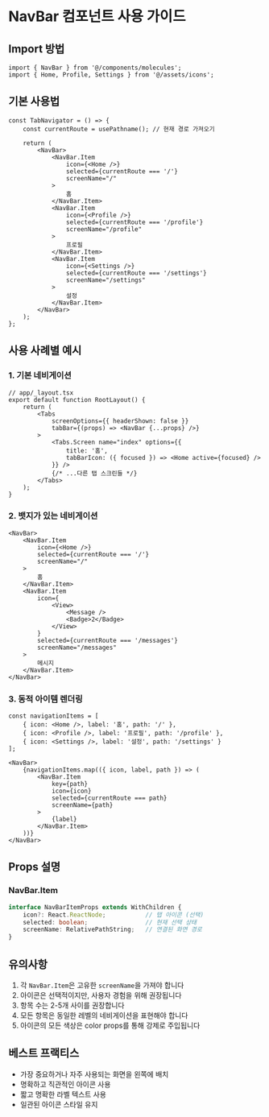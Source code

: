 # NavBar 컴포넌트 사용 가이드

## Import 방법
```tsx
import { NavBar } from '@/components/molecules';
import { Home, Profile, Settings } from '@/assets/icons';
```

## 기본 사용법
```tsx
const TabNavigator = () => {
    const currentRoute = usePathname(); // 현재 경로 가져오기

    return (
        <NavBar>
            <NavBar.Item
                icon={<Home />}
                selected={currentRoute === '/'}
                screenName="/"
            >
                홈
            </NavBar.Item>
            <NavBar.Item
                icon={<Profile />}
                selected={currentRoute === '/profile'}
                screenName="/profile"
            >
                프로필
            </NavBar.Item>
            <NavBar.Item
                icon={<Settings />}
                selected={currentRoute === '/settings'}
                screenName="/settings"
            >
                설정
            </NavBar.Item>
        </NavBar>
    );
};
```

## 사용 사례별 예시

### 1. 기본 네비게이션
```tsx
// app/_layout.tsx
export default function RootLayout() {
    return (
        <Tabs
            screenOptions={{ headerShown: false }}
            tabBar={(props) => <NavBar {...props} />}
        >
            <Tabs.Screen name="index" options={{
                title: '홈',
                tabBarIcon: ({ focused }) => <Home active={focused} />
            }} />
            {/* ...다른 탭 스크린들 */}
        </Tabs>
    );
}
```

### 2. 뱃지가 있는 네비게이션
```tsx
<NavBar>
    <NavBar.Item
        icon={<Home />}
        selected={currentRoute === '/'}
        screenName="/"
    >
        홈
    </NavBar.Item>
    <NavBar.Item
        icon={
            <View>
                <Message />
                <Badge>2</Badge>
            </View>
        }
        selected={currentRoute === '/messages'}
        screenName="/messages"
    >
        메시지
    </NavBar.Item>
</NavBar>
```

### 3. 동적 아이템 렌더링
```tsx
const navigationItems = [
    { icon: <Home />, label: '홈', path: '/' },
    { icon: <Profile />, label: '프로필', path: '/profile' },
    { icon: <Settings />, label: '설정', path: '/settings' }
];

<NavBar>
    {navigationItems.map(({ icon, label, path }) => (
        <NavBar.Item
            key={path}
            icon={icon}
            selected={currentRoute === path}
            screenName={path}
        >
            {label}
        </NavBar.Item>
    ))}
</NavBar>
```

## Props 설명

### NavBar.Item
```typescript
interface NavBarItemProps extends WithChildren {
    icon?: React.ReactNode;           // 탭 아이콘 (선택)
    selected: boolean;                // 현재 선택 상태
    screenName: RelativePathString;   // 연결된 화면 경로
}
```

## 유의사항
1. 각 `NavBar.Item`은 고유한 `screenName`을 가져야 합니다
2. 아이콘은 선택적이지만, 사용자 경험을 위해 권장됩니다
3. 항목 수는 2-5개 사이를 권장합니다
4. 모든 항목은 동일한 레벨의 네비게이션을 표현해야 합니다
5. 아이콘의 모든 색상은 color props를 통해 강제로 주입됩니다

## 베스트 프랙티스
- 가장 중요하거나 자주 사용되는 화면을 왼쪽에 배치
- 명확하고 직관적인 아이콘 사용
- 짧고 명확한 라벨 텍스트 사용
- 일관된 아이콘 스타일 유지